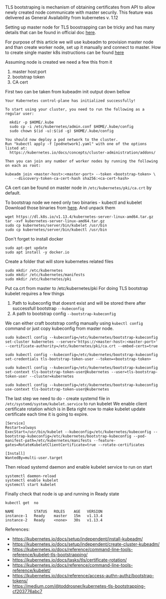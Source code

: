 TLS bootstraping is mechanism of obtaining certificates
from API to allow newly created node communicate with master securily.
This feature was delivered as General Availability from kubernetes v. 1.12


Setting up master node for TLS boostrapping can be tricky and has many details
that can be found in official doc [here](https://kubernetes.io/docs/reference/command-line-tools-reference/kubelet-tls-bootstrapping/#kube-apiserver-configuration).

For purpose of this article we will use kubeadm to provision master node
and than create worker node, set up it manually and connect to master.
How to create single master k8s instructions can be found [here](https://kubernetes.io/docs/setup/independent/create-cluster-kubeadm/)

Assuming node is created we need a few this from it

   1. master host:port
   2. bootstrap token
   3. CA cert

First two can be taken from kubeadm init output down bellow

```
Your Kubernetes control-plane has initialized successfully!

To start using your cluster, you need to run the following as a regular user:

  mkdir -p $HOME/.kube
  sudo cp -i /etc/kubernetes/admin.conf $HOME/.kube/config
  sudo chown $(id -u):$(id -g) $HOME/.kube/config

You should now deploy a pod network to the cluster.
Run "kubectl apply -f [podnetwork].yaml" with one of the options listed at:
  https://kubernetes.io/docs/concepts/cluster-administration/addons/

Then you can join any number of worker nodes by running the following on each as root:

kubeadm join <master-host>:<master-port> --token <bootstrap-token> \
    --discovery-token-ca-cert-hash sha256:<ca-cert-hash>
```

CA cert can be found on master node in `/etc/kubernetes/pki/ca.crt` by default.

To bootstrap node we need only two binaries - kubectl and kubelet
Download those binaries from [here](https://kubernetes.io/docs/setup/release/notes/#server-binaries). And unpack them

```
wget https://dl.k8s.io/v1.13.4/kubernetes-server-linux-amd64.tar.gz
tar -xvf kubernetes-server-linux-amd64.tar.gz
sudo cp kubernetes/server/bin/kubelet /usr/bin
sudo cp kubernetes/server/bin/kubectl /usr/bin
```

Don't forget to install docker

```
sudo apt-get update
sudo apt install -y docker.io
```


Create a folder that will store kubernetes related files

```
sudo mkdir /etc/kubernetes
sudo mkdir /etc/kubernetes/manifests
sudo mkdir /etc/kubernetes/pki
```

Put ca.crt from master to /etc/kubernetes/pki
For doing TLS bootstrap kubelet requires a few things

1. Path to kubeconfig that doesnt exist and will be stored there
   after successfull bootstrap `--kubeconfig`
2. A path to bootstrap config `--bootstrap-kubeconfig`

We can either craft bootstrap config manually using `kubectl config` command
or just copy kubeconfig from master node.

```
sudo kubectl config --kubeconfig=/etc/kubernetes/bootstrap-kubeconfig set-cluster kubernetes --server='https://<master-host>:<master-port>' --certificate-authority=/etc/kubernetes/pki/ca.crt --embed-certs=true

sudo kubectl config --kubeconfig=/etc/kubernetes/bootstrap-kubeconfig set-credentials tls-bootstrap-token-user --token=<bootstrap-token>

sudo kubectl config --kubeconfig=/etc/kubernetes/bootstrap-kubeconfig set-context tls-bootstrap-token-user@kubernetes --user=tls-bootstrap-token-user --cluster=kubernetes

sudo kubectl config --kubeconfig=/etc/kubernetes/bootstrap-kubeconfig use-context tls-bootstrap-token-user@kubernetes

```


The last step we need to do - create systemd
file in `/etc/systemd/system/kubelet.service` to run kubelet
We enable client certificate rotation which is in Beta right now to
make kubelet update certificate each time it is going to expire.

```
[Service]
Restart=always
ExecStart=/usr/bin/kubelet --kubeconfig=/etc/kubernetes/kubeconfig --bootstrap-kubeconfig=/etc/kubernetes/bootstrap-kubeconfig --pod-manifest-path=/etc/kubernetes/manifests --feature-gates=RotateKubeletClientCertificate=true --rotate-certificates

[Install]
WantedBy=multi-user.target
```

Then reload systemd daemon and enable kubelet service to run on start

```
systemctl daemon-reload
systemctl enable kubelet
systemctl start kubelet
```

Finally check that node is up and running in Ready state

```
kubectl get  no

NAME         STATUS   ROLES    AGE   VERSION
instance-1   Ready    master   15m   v1.13.4
instance-2   Ready    <none>   30s   v1.13.4
```

References:

   - https://kubernetes.io/docs/setup/independent/install-kubeadm/
   - https://kubernetes.io/docs/setup/independent/create-cluster-kubeadm/
   - https://kubernetes.io/docs/reference/command-line-tools-reference/kubelet-tls-bootstrapping/
   - https://kubernetes.io/docs/tasks/tls/certificate-rotation/
   - https://kubernetes.io/docs/reference/command-line-tools-reference/kubelet/
   - https://kubernetes.io/docs/reference/access-authn-authz/bootstrap-tokens/
   - https://medium.com/@toddrosner/kubernetes-tls-bootstrapping-cf203776abc7